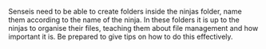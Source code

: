 Senseis need to be able to create folders inside the ninjas folder, name them according to the name of the ninja. In these folders it is up to the ninjas to organise their files, teaching them about file management and how important it is. Be prepared to give tips on how to do this effectively.
